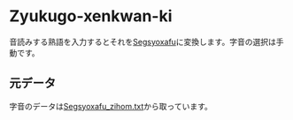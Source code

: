 # Zyukugo-xenkwan-ki
音読みする熟語を入力するとそれを[Segsyoxafu](https://segsyoxafu.wordpress.com/)に変換します。字音の選択は手動です。

## 元データ
字音のデータは[Segsyoxafu_zihom.txt](https://github.com/Segsyoxafu/SKK/blob/master/Segsyoxafu_zihom.txt)から取っています。
